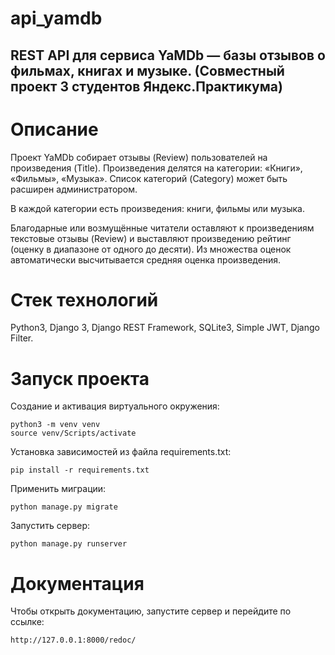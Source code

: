 # api_yamdb
## REST API для сервиса YaMDb — базы отзывов о фильмах, книгах и музыке. (Совместный проект 3 студентов Яндекс.Практикума)

# Описание
Проект YaMDb собирает отзывы (Review) пользователей на произведения (Title). Произведения делятся на категории: «Книги», «Фильмы», «Музыка». Список категорий (Category) может быть расширен администратором.

В каждой категории есть произведения: книги, фильмы или музыка.

Благодарные или возмущённые читатели оставляют к произведениям текстовые отзывы (Review) и выставляют произведению рейтинг (оценку в диапазоне от одного до десяти). Из множества оценок автоматически высчитывается средняя оценка произведения.

# Стек технологий
Python3, Django 3, Django REST Framework, SQLite3, Simple JWT, Django Filter.

# Запуск проекта
Создание и активация виртуального окружения:
```
python3 -m venv venv
source venv/Scripts/activate
```
Установка зависимостей из файла requirements.txt:
```
pip install -r requirements.txt
```
Применить миграции:
```
python manage.py migrate
```
Запустить сервер:
```
python manage.py runserver
```
# Документация
Чтобы открыть документацию, запустите сервер и перейдите по ссылке:
```
http://127.0.0.1:8000/redoc/
```
